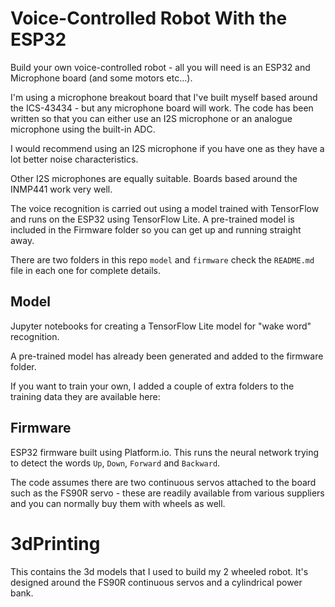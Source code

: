 
# Voice-Controlled Robot With the ESP32

Build your own voice-controlled robot - all you will need is an ESP32 and Microphone board (and some motors etc...).





I'm using a microphone breakout board that I've built myself based around the ICS-43434 - but any microphone board will work. The code has been written so that you can either use an I2S microphone or an analogue microphone using the built-in ADC.

I would recommend using an I2S microphone if you have one as they have a lot better noise characteristics.



Other I2S microphones are equally suitable. Boards based around the INMP441 work very well.

The voice recognition is carried out using a model trained with TensorFlow and runs on the ESP32 using TensorFlow Lite. A pre-trained model is included in the Firmware folder so you can get up and running straight away.

There are two folders in this repo `model` and `firmware` check the `README.md` file in each one for complete details.

## Model

Jupyter notebooks for creating a TensorFlow Lite model for "wake word" recognition.

A pre-trained model has already been generated and added to the firmware folder.

If you want to train your own, I added a couple of extra folders to the training data they are available here:

## Firmware

ESP32 firmware built using Platform.io. This runs the neural network trying to detect the words `Up`, `Down`, `Forward` and `Backward`.

The code assumes there are two continuous servos attached to the board such as the FS90R servo - these are readily available from various suppliers and you can normally buy them with wheels as well.

# 3dPrinting

This contains the 3d models that I used to build my 2 wheeled robot. It's designed around the FS90R continuous servos and a cylindrical power bank.
